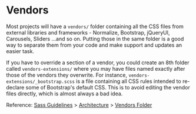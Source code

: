 # Vendors

Most projects will have a `vendors/` folder containing all the CSS files from external libraries and frameworks - Normalize, Bootstrap, jQueryUI, Carousels, Sliders ...and so on. Putting those in the same folder is a good way to separate them from your code and make support and updates an easier task.

If you have to override a section of a vendor, you could create an 8th folder called `vendors-extensions/` where you may have files named exactly after those of the vendors they overwrite. For instance, `vendors-extensions/_bootstrap.scss` is a file containing all CSS rules intended to re-declare some of Bootstrap's default CSS. This is to avoid editing the vendor files directly, which is almost always a bad idea.

Reference: [Sass Guidelines](http://sass-guidelin.es/) > [Architecture](http://sass-guidelin.es/#architecture) > [Vendors Folder](http://sass-guidelin.es/#vendors-folder)
